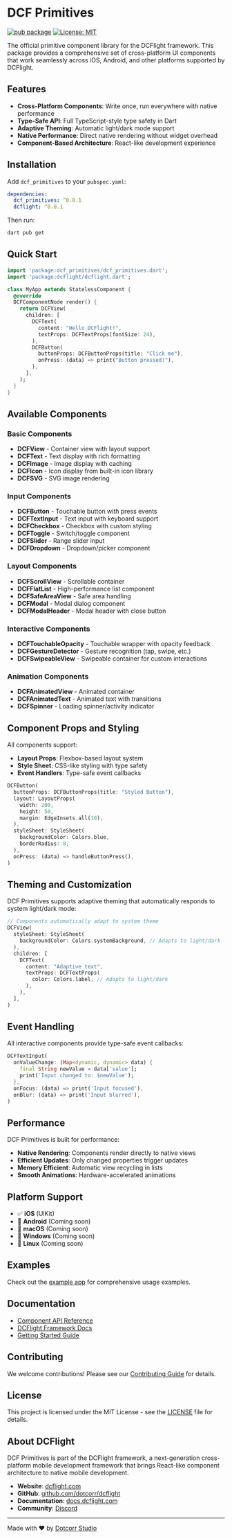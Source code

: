 # DCF Primitives

[![pub package](https://img.shields.io/pub/v/dcf_primitives.svg)](https://pub.com/packages/dcf_primitives)
[![License: MIT](https://img.shields.io/badge/License-MIT-yellow.svg)](https://opensource.org/licenses/MIT)

The official primitive component library for the DCFlight framework. This package provides a comprehensive set of cross-platform UI components that work seamlessly across iOS, Android, and other platforms supported by DCFlight.

## Features

- **Cross-Platform Components**: Write once, run everywhere with native performance
- **Type-Safe API**: Full TypeScript-style type safety in Dart
- **Adaptive Theming**: Automatic light/dark mode support
- **Native Performance**: Direct native rendering without widget overhead
- **Component-Based Architecture**: React-like development experience

## Installation

Add `dcf_primitives` to your `pubspec.yaml`:

```yaml
dependencies:
  dcf_primitives: ^0.0.1
  dcflight: ^0.0.1
```

Then run:

```bash
dart pub get
```

## Quick Start

```dart
import 'package:dcf_primitives/dcf_primitives.dart';
import 'package:dcflight/dcflight.dart';

class MyApp extends StatelessComponent {
  @override
  DCFComponentNode render() {
    return DCFView(
      children: [
        DCFText(
          content: "Hello DCFlight!",
          textProps: DCFTextProps(fontSize: 24),
        ),
        DCFButton(
          buttonProps: DCFButtonProps(title: "Click me"),
          onPress: (data) => print("Button pressed!"),
        ),
      ],
    );
  }
}
```

## Available Components

### Basic Components
- **DCFView** - Container view with layout support
- **DCFText** - Text display with rich formatting
- **DCFImage** - Image display with caching
- **DCFIcon** - Icon display from built-in icon library
- **DCFSVG** - SVG image rendering

### Input Components
- **DCFButton** - Touchable button with press events
- **DCFTextInput** - Text input with keyboard support
- **DCFCheckbox** - Checkbox with custom styling
- **DCFToggle** - Switch/toggle component
- **DCFSlider** - Range slider input
- **DCFDropdown** - Dropdown/picker component

### Layout Components
- **DCFScrollView** - Scrollable container
- **DCFFlatList** - High-performance list component
- **DCFSafeAreaView** - Safe area handling
- **DCFModal** - Modal dialog component
- **DCFModalHeader** - Modal header with close button

### Interactive Components
- **DCFTouchableOpacity** - Touchable wrapper with opacity feedback
- **DCFGestureDetector** - Gesture recognition (tap, swipe, etc.)
- **DCFSwipeableView** - Swipeable container for custom interactions

### Animation Components
- **DCFAnimatedView** - Animated container
- **DCFAnimatedText** - Animated text with transitions
- **DCFSpinner** - Loading spinner/activity indicator

## Component Props and Styling

All components support:
- **Layout Props**: Flexbox-based layout system
- **Style Sheet**: CSS-like styling with type safety
- **Event Handlers**: Type-safe event callbacks

```dart
DCFButton(
  buttonProps: DCFButtonProps(title: "Styled Button"),
  layout: LayoutProps(
    width: 200,
    height: 50,
    margin: EdgeInsets.all(10),
  ),
  styleSheet: StyleSheet(
    backgroundColor: Colors.blue,
    borderRadius: 8,
  ),
  onPress: (data) => handleButtonPress(),
)
```

## Theming and Customization

DCF Primitives supports adaptive theming that automatically responds to system light/dark mode:

```dart
// Components automatically adapt to system theme
DCFView(
  styleSheet: StyleSheet(
    backgroundColor: Colors.systemBackground, // Adapts to light/dark
  ),
  children: [
    DCFText(
      content: "Adaptive text",
      textProps: DCFTextProps(
        color: Colors.label, // Adapts to light/dark
      ),
    ),
  ],
)
```

## Event Handling

All interactive components provide type-safe event callbacks:

```dart
DCFTextInput(
  onValueChange: (Map<dynamic, dynamic> data) {
    final String newValue = data['value'];
    print('Input changed to: $newValue');
  },
  onFocus: (data) => print('Input focused'),
  onBlur: (data) => print('Input blurred'),
)
```

## Performance

DCF Primitives is built for performance:
- **Native Rendering**: Components render directly to native views
- **Efficient Updates**: Only changed properties trigger updates
- **Memory Efficient**: Automatic view recycling in lists
- **Smooth Animations**: Hardware-accelerated animations

## Platform Support

- ✅ **iOS** (UIKit)
- 🚧 **Android** (Coming soon)
- 🚧 **macOS** (Coming soon)
- 🚧 **Windows** (Coming soon)
- 🚧 **Linux** (Coming soon)

## Examples

Check out the [example app](https://github.com/dotcorr/dcflight/tree/main/packages/template/dcf_go) for comprehensive usage examples.

## Documentation

- [Component API Reference](https://docs.dcflight.com/primitives)
- [DCFlight Framework Docs](https://docs.dcflight.com)
- [Getting Started Guide](https://docs.dcflight.com/getting-started)

## Contributing

We welcome contributions! Please see our [Contributing Guide](https://github.com/dotcorr/dcflight/blob/main/CONTRIBUTING.md) for details.

## License

This project is licensed under the MIT License - see the [LICENSE](https://github.com/dotcorr/dcflight/blob/main/LICENSE) file for details.

## About DCFlight

DCF Primitives is part of the DCFlight framework, a next-generation cross-platform mobile development framework that brings React-like component architecture to native mobile development.

- **Website**: [dcflight.com](https://dotcorr/dcf.com)
- **GitHub**: [github.com/dotcorr/dcflight](https://github.com/dotcorr/dcflight)
- **Documentation**: [docs.dcflight.com](https:dotcorr/dcf/docs.com)
- **Community**: [Discord](https://discord.gg/hqXsYruF)

---

Made with ❤️ by [Dotcorr Studio](https://dotcorr.com)

